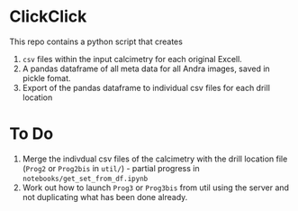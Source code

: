# ClickClick

This repo contains a python script that creates

1. `csv` files within the input calcimetry for each original Excell.
2. A pandas dataframe of all meta data for all Andra images, saved in pickle
 fomat.
3. Export of the pandas dataframe to individual csv files for each drill
location

# To Do

1. Merge the indivdual csv files of the calcimetry with the drill location
file (`Prog2` or `Prog2bis` in `util/`) - partial progress in
`notebooks/get_set_from_df.ipynb`
2. Work out how to launch `Prog3` or `Prog3bis` from util using the server and
not duplicating what has been done already.
